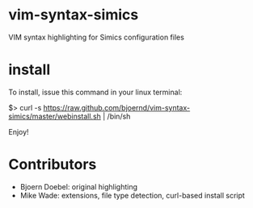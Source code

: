 vim-syntax-simics
=================

VIM syntax highlighting for Simics configuration files

install
=======
To install, issue this command in your linux terminal:

$> curl -s https://raw.github.com/bjoernd/vim-syntax-simics/master/webinstall.sh | /bin/sh

Enjoy!

Contributors
============
* Bjoern Doebel: original highlighting
* Mike Wade: extensions, file type detection, curl-based install script

